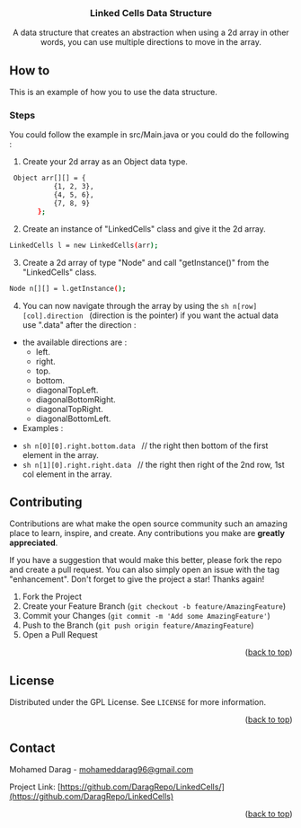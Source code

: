 <div id="top"></div>
<!--
*** Thanks for checking out the Best-README-Template. If you have a suggestion
*** that would make this better, please fork the repo and create a pull request
*** or simply open an issue with the tag "enhancement".
*** Don't forget to give the project a star!
*** Thanks again! Now go create something AMAZING! :D
-->


<!-- PROJECT LOGO -->
<br />
<div align="center">
 
  <h3 align="center">Linked Cells Data Structure</h3>

  <p align="center">
    A data structure that creates an abstraction when using a 2d array in other words, you can use multiple directions to move in the array.
  </p>
</div>



<!-- HOW TO -->
## How to

This is an example of how you to use the data structure.

### Steps

You could follow the example in src/Main.java or you could do the following : 

1. Create your 2d array as an Object data type.

 ```sh
  Object arr[][] = {
            {1, 2, 3},
            {4, 5, 6},
            {7, 8, 9}
        };
  ```

2. Create an instance of "LinkedCells" class and give it the 2d array.

 ```sh
 LinkedCells l = new LinkedCells(arr);

  ```


3. Create a 2d array of type "Node" and call "getInstance()" from the "LinkedCells" class.

 ```sh
 Node n[][] = l.getInstance();

  ```

4. You can now navigate through the array by using the ```sh n[row][col].direction ``` (direction is the pointer) if you want the actual data use ".data" after the direction :
  * the available directions are :
    - left.
    - right.
    - top.
    - bottom.
    - diagonalTopLeft.
    - diagonalBottomRight.
    - diagonalTopRight.
    - diagonalBottomLeft. 
 * Examples : 
  - ```sh n[0][0].right.bottom.data ``` // the right then bottom of the first element in the array.
  - ```sh n[1][0].right.right.data ``` // the right then right of the 2nd row, 1st col element in the array.



<!-- CONTRIBUTING -->
## Contributing

Contributions are what make the open source community such an amazing place to learn, inspire, and create. Any contributions you make are **greatly appreciated**.

If you have a suggestion that would make this better, please fork the repo and create a pull request. You can also simply open an issue with the tag "enhancement".
Don't forget to give the project a star! Thanks again!

1. Fork the Project
2. Create your Feature Branch (`git checkout -b feature/AmazingFeature`)
3. Commit your Changes (`git commit -m 'Add some AmazingFeature'`)
4. Push to the Branch (`git push origin feature/AmazingFeature`)
5. Open a Pull Request

<p align="right">(<a href="#top">back to top</a>)</p>



<!-- LICENSE -->
## License

Distributed under the GPL License. See `LICENSE` for more information.

<p align="right">(<a href="#top">back to top</a>)</p>



<!-- CONTACT -->
## Contact

Mohamed Darag - mohameddarag96@gmail.com

Project Link: [https://github.com/DaragRepo/LinkedCells/](https://github.com/DaragRepo/LinkedCells)

<p align="right">(<a href="#top">back to top</a>)</p>

